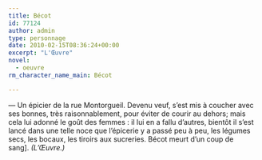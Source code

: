 ```yaml
---
title: Bécot
id: 77124
author: admin
type: personnage
date: 2010-02-15T08:36:24+00:00
excerpt: "L'Œuvre"
novel:
  - oeuvre
rm_character_name_main: Bécot

---
```

— Un épicier de la rue Montorgueil. Devenu veuf, s&rsquo;est mis à coucher avec ses bonnes, très raisonnablement, pour éviter de courir au dehors; mais cela lui adonné le goût des femmes : il lui en a fallu d&rsquo;autres, bientôt il s&rsquo;est lancé dans une telle noce que l&rsquo;épicerie y a passé peu à peu, les légumes secs, les bocaux, les tiroirs aux sucreries. Bécot meurt d&rsquo;un coup de sang]. _(L&rsquo;Œuvre.)_